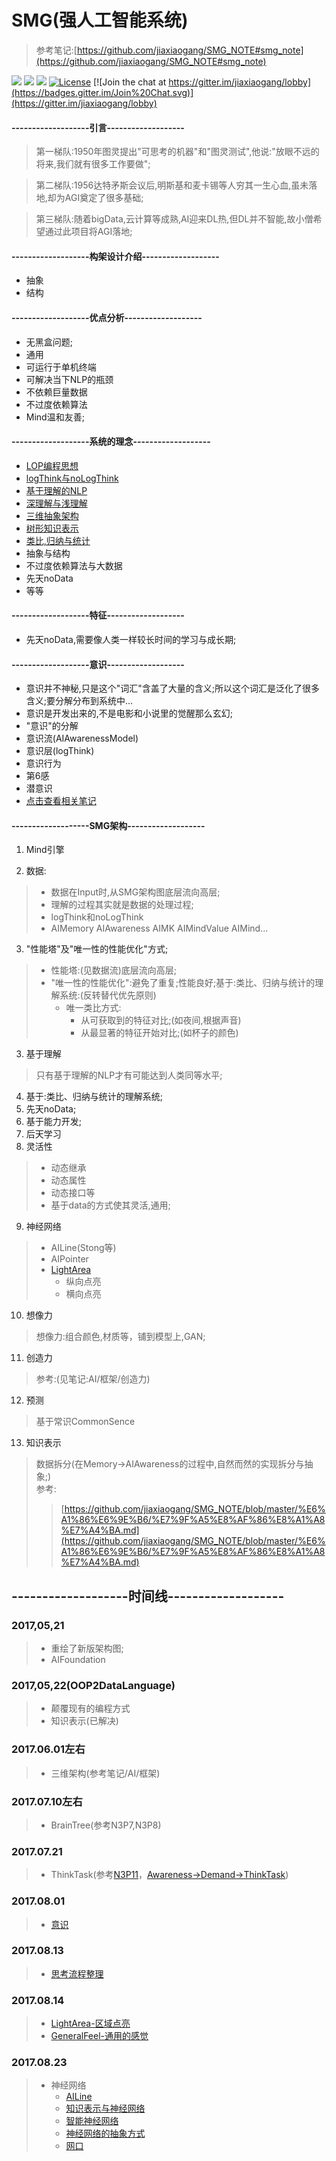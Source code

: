 # SMG(强人工智能系统)
> 参考笔记:[https://github.com/jiaxiaogang/SMG_NOTE#smg_note](https://github.com/jiaxiaogang/SMG_NOTE#smg_note)

![](https://img.shields.io/badge/%20QQGroup-528053635%20-orange.svg)
![](https://img.shields.io/badge/%20Wechat-jia2764894%20-orange.svg)
![](https://img.shields.io/badge/%20in-iphone%20-orange.svg)
[![License](https://img.shields.io/badge/license-GPL-blue.svg)](LICENSE)
[![Join the chat at https://gitter.im/jiaxiaogang/lobby](https://badges.gitter.im/Join%20Chat.svg)](https://gitter.im/jiaxiaogang/lobby)


#### -------------------引言-------------------

> 第一梯队:1950年图灵提出"可思考的机器"和"图灵测试",他说:"放眼不远的将来,我们就有很多工作要做";  

> 第二梯队:1956达特矛斯会议后,明斯基和麦卡锡等人穷其一生心血,虽未落地,却为AGI奠定了很多基础;  

> 第三梯队:随着bigData,云计算等成熟,AI迎来DL热,但DL并不智能,故小僧希望通过此项目将AGI落地;  


#### -------------------构架设计介绍-------------------

- 抽象
- 结构


#### -------------------优点分析-------------------

- 无黑盒问题;
- 通用
- 可运行于单机终端
- 可解决当下NLP的瓶颈
- 不依赖巨量数据
- 不过度依赖算法
- Mind温和友善;

#### -------------------系统的理念-------------------

- [LOP编程思想](https://github.com/jiaxiaogang/SMG_NOTE/blob/master/%E6%89%8B%E5%86%99%E7%AC%94%E8%AE%B0/Note4.md#n4p13loplayer-oriented-programming170803)
- [logThink与noLogThink](https://github.com/jiaxiaogang/SMG_NOTE/blob/master/%E6%A1%86%E6%9E%B6/%E8%87%AA%E6%88%91.md#两个运算方式)
- [基于理解的NLP](https://github.com/jiaxiaogang/SMG_NOTE/blob/master/Light%E5%8F%8A%E5%BA%94%E7%94%A8/Light.md#nlp语言一定要以描述意思为核心才能达到100正确率)
- [深理解与浅理解](https://github.com/jiaxiaogang/SMG_NOTE/blob/master/%E6%A1%86%E6%9E%B6/%E6%B3%A8%E6%84%8F%E5%8A%9B.md)
- [三维抽象架构](https://github.com/jiaxiaogang/SMG_NOTE/blob/master/%E6%A1%86%E6%9E%B6/3%E7%BB%B4%E6%8A%BD%E8%B1%A1%E6%A6%82%E8%BF%B0.md)
- [树形知识表示](https://github.com/jiaxiaogang/SMG_NOTE/blob/master/%E6%89%8B%E5%86%99%E7%AC%94%E8%AE%B0/Note3.md#n3p7数据树理论)
- [类比,归纳与统计](https://github.com/jiaxiaogang/SMG_NOTE/blob/master/%E6%89%8B%E5%86%99%E7%AC%94%E8%AE%B0/Note5.md#n5p2智能神经网络)
- 抽象与结构
- 不过度依赖算法与大数据
- 先天noData
- 等等


#### -------------------特征-------------------
- 先天noData,需要像人类一样较长时间的学习与成长期;


#### -------------------意识-------------------

- 意识并不神秘,只是这个"词汇"含盖了大量的含义;所以这个词汇是泛化了很多含义;要分解分布到系统中...  
- 意识是开发出来的,不是电影和小说里的觉醒那么玄幻;  
- "意识"的分解  
- 意识流(AIAwarenessModel)
- 意识层(logThink)
- 意识行为
- 第6感
- 潜意识
- [点击查看相关笔记](https://github.com/jiaxiaogang/SMG_NOTE/blob/master/%E6%89%8B%E5%86%99%E7%AC%94%E8%AE%B0/Note4.md)

#### -------------------SMG架构-------------------

1. Mind引擎

2. 数据:
> - 数据在Input时,从SMG架构图底层流向高层;    
> - 理解的过程其实就是数据的处理过程;  
> - logThink和noLogThink  
> - AIMemory AIAwareness AIMK AIMindValue AIMind...    

3.  "性能塔"及"唯一性的性能优化"方式;
> - 性能塔:(见数据流)底层流向高层;
> - "唯一性的性能优化":避免了重复;性能良好;基于:类比、归纳与统计的理解系统:(反转替代优先原则)  
>   - 唯一类比方式:  
>      - 从可获取到的特征对比;(如夜间,根据声音)
>       - 从最显著的特征开始对比;(如杯子的颜色)

3. 基于理解
> 只有基于理解的NLP才有可能达到人类同等水平;

4. 基于:类比、归纳与统计的理解系统;
5. 先天noData;
6. 基于能力开发;
7. 后天学习
8. 灵活性
> - 动态继承
> - 动态属性
> - 动态接口等
> - 基于data的方式使其灵活,通用;

9. 神经网络
> - AILine(Stong等)  
> - AIPointer  
> - [LightArea](https://github.com/jiaxiaogang/SMG_NOTE/blob/master/%E6%89%8B%E5%86%99%E7%AC%94%E8%AE%B0/Note4.md#n4p17lightarea)
>    - 纵向点亮
>     - 横向点亮

10. 想像力
> 想像力:组合颜色,材质等，铺到模型上,GAN;

11. 创造力
> 参考:(见笔记:AI/框架/创造力)

12. 预测
> 基于常识CommonSence

13. 知识表示
> 数据拆分(在Memory->AIAwareness的过程中,自然而然的实现拆分与抽象;)   
> 参考:  
> 	> [https://github.com/jiaxiaogang/SMG_NOTE/blob/master/%E6%A1%86%E6%9E%B6/%E7%9F%A5%E8%AF%86%E8%A1%A8%E7%A4%BA.md](https://github.com/jiaxiaogang/SMG_NOTE/blob/master/%E6%A1%86%E6%9E%B6/%E7%9F%A5%E8%AF%86%E8%A1%A8%E7%A4%BA.md)


## -------------------时间线-------------------

### 2017,05,21
> -  重绘了新版架构图;  
> -  AIFoundation

### 2017,05,22(OOP2DataLanguage)
> - 颠覆现有的编程方式
> - 知识表示(已解决)

### 2017.06.01左右
> - 三维架构(参考笔记/AI/框架)

### 2017.07.10左右
> - BrainTree(参考N3P7,N3P8)

### 2017.07.21
> - ThinkTask(参考[N3P11](https://github.com/jiaxiaogang/SMG_NOTE/blob/master/%E6%89%8B%E5%86%99%E7%AC%94%E8%AE%B0/Note3.md#n3p11awareness-demand-thinktask---或旧资料demand)，[Awareness->Demand->ThinkTask](https://github.com/jiaxiaogang/SMG_NOTE/blob/master/%E6%A1%86%E6%9E%B6/Understand.md#awareness-demand-thinktask任务))

### 2017.08.01
> - [意识](https://github.com/jiaxiaogang/SMG_NOTE/blob/master/%E6%89%8B%E5%86%99%E7%AC%94%E8%AE%B0/Note3.md#n3p15意识170801)

### 2017.08.13
> - [思考流程整理](https://github.com/jiaxiaogang/SMG_NOTE/blob/master/%E6%89%8B%E5%86%99%E7%AC%94%E8%AE%B0/Note4.md#n4p2思维演化ai思维的本质170714)

### 2017.08.14
> - [LightArea-区域点亮](https://github.com/jiaxiaogang/SMG_NOTE/blob/master/%E6%89%8B%E5%86%99%E7%AC%94%E8%AE%B0/Note4.md#n4p17lightarea)
> - [GeneralFeel-通用的感觉](https://github.com/jiaxiaogang/SMG_NOTE/blob/master/%E6%89%8B%E5%86%99%E7%AC%94%E8%AE%B0/Note4.md#n4p18通用的感觉)

### 2017.08.23

> - 神经网络
>   - [AILine](https://github.com/jiaxiaogang/SMG_NOTE/blob/master/%E6%89%8B%E5%86%99%E7%AC%94%E8%AE%B0/Note4.md#n4p1神经网络-ailine)
>   - [知识表示与神经网络](https://github.com/jiaxiaogang/SMG_NOTE/blob/master/%E6%89%8B%E5%86%99%E7%AC%94%E8%AE%B0/Note4.md#n4p19第4代知识表示与神经网络贴合)
>   - [智能神经网络](https://github.com/jiaxiaogang/SMG_NOTE/blob/master/%E6%89%8B%E5%86%99%E7%AC%94%E8%AE%B0/Note5.md#n5p2智能神经网络)
>   - [神经网络的抽象方式](https://github.com/jiaxiaogang/SMG_NOTE/blob/master/%E6%89%8B%E5%86%99%E7%AC%94%E8%AE%B0/Note5.md#n5p3神经网络的抽象方式)
>   - [网口](https://github.com/jiaxiaogang/SMG_NOTE/blob/master/%E6%89%8B%E5%86%99%E7%AC%94%E8%AE%B0/Note5.md#n5p3网口)

